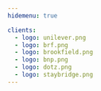 ```yaml
---
hidemenu: true

clients:
  - logo: unilever.png
  - logo: brf.png
  - logo: brookfield.png
  - logo: bnp.png
  - logo: dotz.png
  - logo: staybridge.png
---
```


